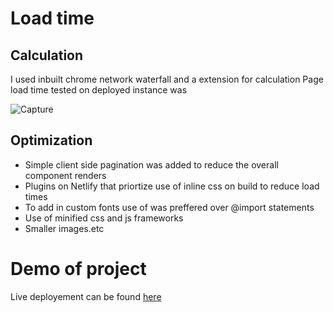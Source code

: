 # Load time

## Calculation
I used inbuilt chrome network waterfall and a extension for calculation
Page load time tested on deployed instance was 

![Capture](https://user-images.githubusercontent.com/35224521/101164824-a26e6600-365b-11eb-8dcc-ec22b234d14e.JPG)

## Optimization

- Simple client side pagination was added to reduce the overall component renders
- Plugins on Netlify that priortize use of inline css on build to reduce load times
- To add in custom fonts use of <link> was preffered over @import statements
- Use of minified css and js frameworks
- Smaller images.etc

# Demo of project 
Live deployement can be found [here](https://pedantic-hamilton-d7bc45.netlify.app/)
